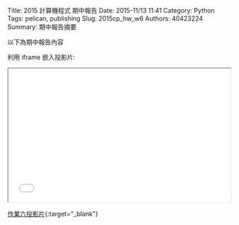 Title: 2015 計算機程式 期中報告
Date: 2015-11/13 11:41
Category: Python
Tags: pelican, publishing
Slug: 2015cp_hw_w6
Authors: 40423224
Summary: 期中報告摘要

以下為期中報告內容

利用 iframe 嵌入投影片:

<iframe src="40423224_cp_w6_p.html" width="500" height="300"></iframe>

[作業六投影片](40423224_cp_w6_p.html){:target="_blank"}
